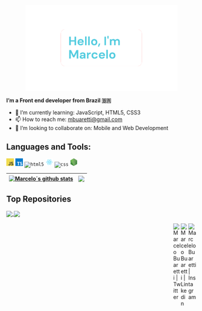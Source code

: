 <p align="center"><a href="#"><img width="80%" alt="Hello, I'm Marcelo" src="imgs/hellofoto.png" /></a></p>


<strong>I’m a Front end developer from Brazil 🇧🇷</strong>

- 🌱 I’m currently learning: JavaScript, HTML5, CSS3
- 📫 How to reach me: mbuaretti@gmail.com
- 👯 I’m looking to collaborate on: Mobile and Web Development
  
<h2>Languages and Tools:</h2>

<code><img height="20" alt="javascript" src="https://raw.githubusercontent.com/github/explore/80688e429a7d4ef2fca1e82350fe8e3517d3494d/topics/javascript/javascript.png"></code>
<code><img height="20" alt="typescript" src="https://raw.githubusercontent.com/github/explore/80688e429a7d4ef2fca1e82350fe8e3517d3494d/topics/typescript/typescript.png"></code>
<code><img height="20" alt="html5" src="https://th.bing.com/th/id/R.dbee0357b49b9ff513f852f28a6c0fe1?rik=ixtcDcdeDELuyw&pid=ImgRaw&r=0"></code>
<code><img height="20" alt="react" src="https://raw.githubusercontent.com/github/explore/80688e429a7d4ef2fca1e82350fe8e3517d3494d/topics/react/react.png"></code>
<code><img height="20" alt="css" src="https://logospng.org/download/css-3/logo-css-3-512.png"></code>
<code><img height="20" alt="nodejs" src="https://raw.githubusercontent.com/github/explore/80688e429a7d4ef2fca1e82350fe8e3517d3494d/topics/nodejs/nodejs.png"></code>    


| <a href="https://github.com/buaretti?tab=repositories"><img align="center" src="https://github-readme-stats.vercel.app/api?username=buaretti&show_icons=true&include_all_commits=true&theme=buefy&hide_border=true" alt="Marcelo´s github stats" /></a> | <a href="https://github.com/buaretti?tab=repositories"><img align="center" src="https://github-readme-stats.vercel.app/api/top-langs/?username=buaretti&layout=compact&theme=buefy&hide_border=true" /></a> |
| ------------- | ------------- |

<h2>Top Repositories</h2>


<a href="https://buaretti.github.io/login-project/">
  <img align="center" src="https://github-readme-stats.vercel.app/api/pin/?username=buaretti&repo=login-project&theme=buefy" />
</a>
<a href="https://buaretti.github.io/projeto-social/">
  <img align="center" src="https://github-readme-stats.vercel.app/api/pin/?username=buaretti&repo=projeto-social&theme=buefy" />
</a>

<br />
<br />

<a href="https://www.instagram.com/mbuaretti/">
  <img align="right" alt="Marcelo Buaretti | Instagram" width="21px" src="https://cdn141.picsart.com/264066759002212.png" />
</a>
<a href="https://www.linkedin.com/in/marcelo-buaretti-a6aa5528a/">
  <img align="right" alt="Marcelo Buaretti | Linkedin" width="20px" src="https://openvisualfx.com/wp-content/uploads/2019/10/linkedin-icon-logo-png-transparent.png" />
</a>
<a href="https://twitter.com/mbuaretti">
  <img align="right" alt="Marcelo Buaretti | Twitter" width="20px" src="https://th.bing.com/th/id/R.b757f2bca8039d4a08882d38f4c1b8f0?rik=l1HvTt1fIsaMmQ&riu=http%3a%2f%2fpluspng.com%2fimg-png%2ftwitter-logo-png-logo-twitter-in-png-2500.png&ehk=qSLAOlUdmImpXk6Jj6NUgKgK5gv%2fq1TGUwvlzdeBiNA%3d&risl=&pid=ImgRaw&r=0" />
</a>
